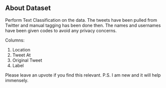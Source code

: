 ## About Dataset

Perform Text Classification on the data. The tweets have been pulled from Twitter and manual tagging has been done then.
The names and usernames have been given codes to avoid any privacy concerns.

Columns:

1) Location
2) Tweet At
3) Original Tweet
4) Label

Please leave an upvote if you find this relevant. P.S. I am new and it will help immensely.
